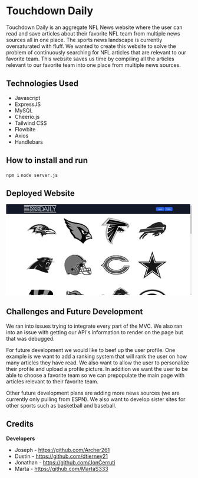 # Touchdown Daily

Touchdown Daily is an aggregate NFL News website where the user can read and save articles about their favorite NFL team from multiple news sources all in one place. The sports news landscape is currently oversaturated with fluff. We wanted to create this website to solve the problem of continuously searching for NFL articles that are relevant to our favorite team. This website saves us time by compiling all the articles relevant to our favorite team into one place from multiple news sources.

## Technologies Used

- Javascript
- ExpressJS
- MySQL
- Cheerio.js
- Tailwind CSS
- Flowbite
- Axios
- Handlebars

## How to install and run

`npm i`
`node server.js`

## Deployed Website

![Touchdown Daily Homepage](assets/td_daily.jpg)

## Challenges and Future Development

We ran into issues trying to integrate every part of the MVC. We also ran into an issue with getting our API's information to render on the page but that was debugged.

For future development we would like to beef up the user profile. One example is we want to add a ranking system that will rank the user on how many articles they have read. We also want to allow the user to personalize their profile and upload a profile picture. In addition we want the user to be able to choose a favorite team so we can prepopulate the main page with articles relevant to their favorite team.

Other future development plans are adding more news sources (we are currently only pulling from ESPN). We also want to develop sister sites for other sports such as basketball and baseball.

## Credits

**Developers**

- Joseph - https://github.com/Archer261
- Dustin - https://github.com/dtierney21
- Jonathan - https://github.com/JonCerruti
- Marta - https://github.com/MartaS333
